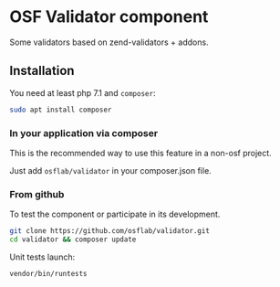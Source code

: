 # OSF Validator component

Some validators based on zend-validators + addons.

## Installation

You need at least php 7.1 and `composer`:

```bash
sudo apt install composer
```

### In your application via composer

This is the recommended way to use this feature in a non-osf project.

Just add `osflab/validator` in your composer.json file.

### From github

To test the component or participate in its development.

```bash
git clone https://github.com/osflab/validator.git
cd validator && composer update
```

Unit tests launch:

```bash
vendor/bin/runtests
```
